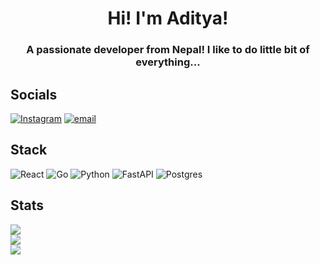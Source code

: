<h1 align="center">Hi! I'm Aditya!</h1>
<h3 align="center">A passionate developer from Nepal! I like to do little bit of everything...</h3>


## Socials
[![Instagram](https://img.shields.io/badge/Instagram-%23E4405F.svg?logo=Instagram&logoColor=white)](https://instagram.com/castironskilleto_o) [![email](https://img.shields.io/badge/Email-D14836?logo=gmail&logoColor=white)](mailto:mirageaditya@gmail.com) 

## Stack
![React](https://img.shields.io/badge/react-%2320232a.svg?style=for-the-badge&logo=react&logoColor=%2361DAFB) ![Go](https://img.shields.io/badge/go-%2300ADD8.svg?style=for-the-badge&logo=go&logoColor=white) ![Python](https://img.shields.io/badge/python-3670A0?style=for-the-badge&logo=python&logoColor=ffdd54) ![FastAPI](https://img.shields.io/badge/FastAPI-005571?style=for-the-badge&logo=fastapi) ![Postgres](https://img.shields.io/badge/postgres-%23316192.svg?style=for-the-badge&logo=postgresql&logoColor=white)
## Stats
![](https://github-readme-stats.vercel.app/api?username=tinyskillet&theme=merko&hide_border=false&include_all_commits=true&count_private=true)<br/>
![](https://nirzak-streak-stats.vercel.app/?user=tinyskillet&theme=merko&hide_border=false)<br/>
![](https://github-readme-stats.vercel.app/api/top-langs/?username=tinyskillet&theme=merko&hide_border=false&include_all_commits=true&count_private=true&layout=compact)
